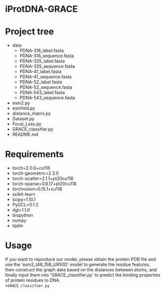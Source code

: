 # iProtDNA-GRACE
# Project tree
- data<br>
  - PDNA-316_label.fasta<br>
  - PDNA-316_sequence.fasta<br>
  - PDNA-335_label.fasta<br>
  - PDNA-335_sequence.fasta<br>
  - PDNA-41_label.fasta<br>
  - PDNA-41_sequence.fasta<br>
  - PDNA-52_label.fasta<br>
  - PDNA-52_sequence.fasta<br>
  - PDNA-543_label.fasta<br>
  - PDNA-543_sequence.fasta<br>
- esm2.py<br>
- esmfold.py<br>
- distance_matrix.py<br>
- Dataset.py<br>
- Focal_Loss.py<br>
- GRACE_classifier.py<br>
- README.md<br>
# Requirements
- torch=2.0.0+cu118<br>
- torch-geometric=2.3.0<br>
- torch-scatter=2.1.1+pt20cu118<br>
- torch-sparse=0.6.17+pt20cu118<br>
- torchvision=0.15.1+cu118<br>
- scikit-learn<br>
- scipy=1.10.1<br>
- PyGCL=0.1.2<br>
- dgl=1.1.0<br>
- biopython<br>
- numpy<br>
- tqdm<br>
# Usage
If you want to reproduce our model, please obtain the protein PDB file and use the 'esm2_t48_15B_UR50D' model to generate the residue features, then construct the graph data based on the distances between atoms, and finally input them into 'GRACE_classifier.py' to predict the binding properties of protein residues to DNA.<br>
&bull;`GRACE_classifier.py`<br>

